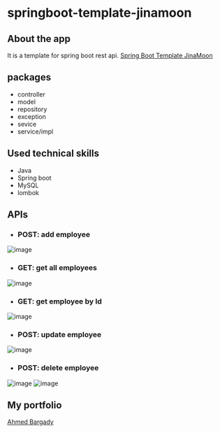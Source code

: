 # springboot-template-jinamoon

## About the app
It is a template for spring boot rest api.
[Spring Boot Template JinaMoon](https://springboot-template-jinamoon.up.railway.app/)

## packages

- controller
- model
- repository
- exception
- sevice
- service/impl

## Used technical skills

- Java
- Spring boot
- MySQL
- lombok

## APIs

- ### POST: add employee
![image](https://user-images.githubusercontent.com/72823374/153890055-409273d2-01c4-497b-baab-31f486e44a7f.png)
- ### GET: get all employees
![image](https://user-images.githubusercontent.com/72823374/153890132-028859cc-6c54-40b5-bab0-ce5c9e73b035.png)
- ### GET: get employee by Id
![image](https://user-images.githubusercontent.com/72823374/153890256-d81b32c6-a2ba-46fa-8a3f-6ac8469f9d9b.png)
- ### POST: update employee 
![image](https://user-images.githubusercontent.com/72823374/153890418-d20388f8-286b-4993-a0e9-75d6d8c4e11a.png)
- ### POST: delete employee
![image](https://user-images.githubusercontent.com/72823374/153890558-4c83daed-c185-4a64-9b70-e29b513d0b23.png)
![image](https://user-images.githubusercontent.com/72823374/153890681-7c57c266-4547-4bd1-976f-a21867c749f4.png)

## My portfolio

[Ahmed Bargady](https://ahmedbargady.ma)
